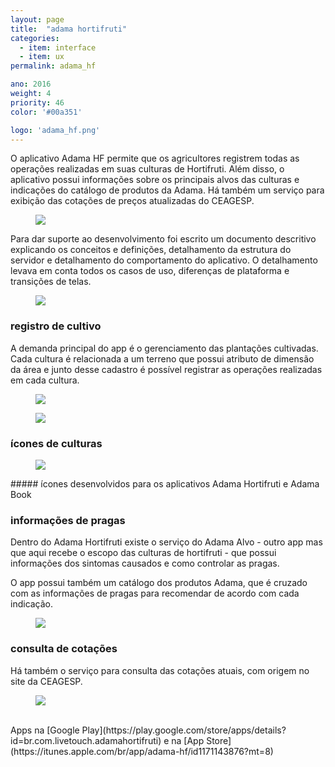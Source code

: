 ```yaml
---
layout: page
title:  "adama hortifruti"
categories:
  - item: interface
  - item: ux
permalink: adama_hf

ano: 2016
weight: 4
priority: 46
color: '#00a351'

logo: 'adama_hf.png'
---
```


O aplicativo Adama HF permite que os agricultores registrem todas as operações realizadas em suas culturas de Hortifruti. Além disso, o aplicativo possui informações sobre os principais alvos das culturas e indicações do catálogo de produtos da Adama. Há também um serviço para exibição das cotações de preços atualizadas do CEAGESP.

<figure><img class="img_small" src="{{ site.baseurl }}/assets/adama_hf/func.png"/></figure>

Para dar suporte ao desenvolvimento foi escrito um documento descritivo explicando os conceitos e definições, detalhamento da estrutura do servidor e detalhamento do comportamento do aplicativo. O detalhamento levava em conta todos os casos de uso, diferenças de plataforma e transições de telas.

<figure><img src="{{ site.baseurl }}/assets/adama_hf/descritivo.png"/></figure>

### registro de cultivo

A demanda principal do app é o gerenciamento das plantações cultivadas. Cada cultura é relacionada a um terreno que possui atributo de dimensão da área e junto desse cadastro é possível registrar as operações realizadas em cada cultura.

<figure><img class="img_small" src="{{ site.baseurl }}/assets/adama_hf/proj_hortifruti.png"/></figure>

<figure><img src="{{ site.baseurl }}/assets/adama_hf/fluxo_operacao.png"/></figure>

### ícones de culturas

<figure><img class="img_small" src="{{ site.baseurl }}/assets/adama_book/culturas.png"/></figure>
##### ícones desenvolvidos para os aplicativos Adama Hortifruti e Adama Book

### informações de pragas

Dentro do Adama Hortifruti existe o serviço do Adama Alvo - outro app mas que aqui recebe o escopo das culturas de hortifruti - que possui informações dos sintomas causados e como controlar as pragas.

O app possui também um catálogo dos produtos Adama, que é cruzado com as informações de pragas para recomendar de acordo com cada indicação.

<figure><img src="{{ site.baseurl }}/assets/adama_hf/fluxo_alvo.png"/></figure>

### consulta de cotações

Há também o serviço para consulta das cotações atuais, com origem no site da CEAGESP.

<figure><img src="{{ site.baseurl }}/assets/adama_hf/fluxo_cotacao.png"/></figure>

<br>
Apps na [Google Play](https://play.google.com/store/apps/details?id=br.com.livetouch.adamahortifruti) e na [App Store](https://itunes.apple.com/br/app/adama-hf/id1171143876?mt=8)
